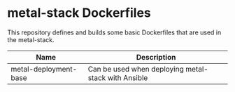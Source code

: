 # metal-stack Dockerfiles

This repository defines and builds some basic Dockerfiles that are used in the metal-stack.

| Name                  | Description                                         |
| --------------------- | --------------------------------------------------- |
| metal-deployment-base | Can be used when deploying metal-stack with Ansible |
